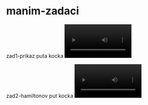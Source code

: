 # manim-zadaci



zad1-prikaz puta kocka
<video src='https://user-images.githubusercontent.com/87430150/202242603-51ad8c82-01fb-4c1a-b461-9697f7471df5.mp4' width=180/>


zad2-hamiltonov put kocka
<video src='https://user-images.githubusercontent.com/87430150/202852947-6ac1baa6-0b8f-4eb5-a456-b166fe6c2a0a.mp4' width=180/>





